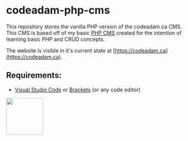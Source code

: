 # codeadam-php-cms

This repository stores the vanilla PHP version of the codeadam.ca CMS. This CMS is based off of my basic [PHP CMS](https://github.com/codeadamca/php-cms) created for the intention of learning basic PHP and CRUD concepts. 

The website is visible in it's current state at [https://codeadam.ca](https://codeadam.ca).

## Requirements:

* [Visual Studio Code](https://code.visualstudio.com/) or [Brackets](http://brackets.io/) (or any code editor)

<a href="https://codeadam.ca">
<img src="https://codeadam.ca/images/code-block.png" width="100">
</a>
